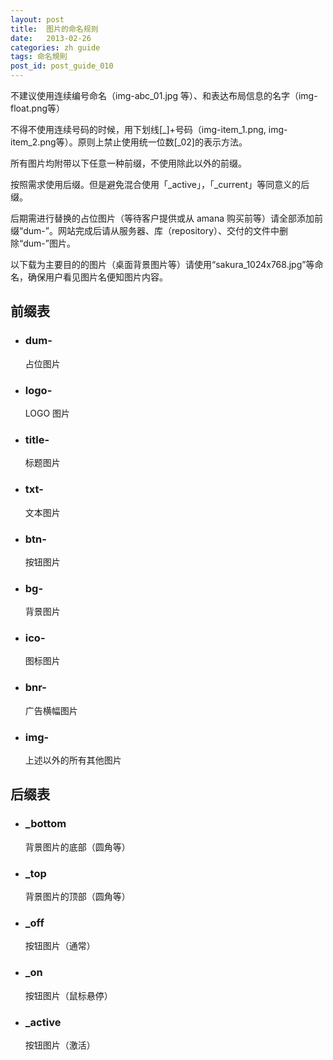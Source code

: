 ```yaml
---
layout: post
title:  图片的命名规则
date:   2013-02-26
categories: zh guide
tags: 命名規則
post_id: post_guide_010
---
```

不建议使用连续编号命名（img-abc_01.jpg 等）、和表达布局信息的名字（img-float.png等）

不得不使用连续号码的时候，用下划线[\_]+号码（img-item_1.png, img-item_2.png等）。原则上禁止使用统一位数[\_02]的表示方法。

所有图片均附带以下任意一种前缀，不使用除此以外的前缀。

按照需求使用后缀。但是避免混合使用「\_active」，「\_current」等同意义的后缀。

后期需进行替换的占位图片（等待客户提供或从 amana 购买前等）请全部添加前缀“dum-”。网站完成后请从服务器、库（repository）、交付的文件中删除“dum-”图片。

以下载为主要目的的图片（桌面背景图片等）请使用“sakura_1024x768.jpg”等命名，确保用户看见图片名便知图片内容。

<div>
  <h2>前缀表</h2>
  <ul>
    <li>
      <h3>dum-</h3>
      <p>占位图片</p>
    </li>
    <li>
      <h3>logo-</h3>
      <p>LOGO 图片</p>
    </li>
    <li>
      <h3>title-</h3>
      <p>标题图片</p>
    </li>
    <li>
      <h3>txt-</h3>
      <p>文本图片</p>
    </li>
    <li>
      <h3>btn-</h3>
      <p>按钮图片</p>
    </li>
    <li>
      <h3>bg-</h3>
      <p>背景图片</p>
    </li>
    <li>
      <h3>ico-</h3>
      <p>图标图片</p>
    </li>
    <li>
      <h3>bnr-</h3>
      <p>广告横幅图片</p>
    </li>
    <li>
      <h3>img-</h3>
      <p>上述以外的所有其他图片</p>
    </li>
  </ul>
</div>

<div>
  <h2>后缀表</h2>
  <ul>
    <li>
      <h3>_bottom</h3>
      <p>背景图片的底部（圆角等）</p>
    </li>
    <li>
      <h3>_top</h3>
      <p>背景图片的顶部（圆角等）</p>
    </li>
    <li>
      <h3>_off</h3>
      <p>按钮图片（通常）</p>
    </li>
    <li>
      <h3>_on</h3>
      <p>按钮图片（鼠标悬停）</p>
    </li>
    <li>
      <h3>_active</h3>
      <p>按钮图片（激活）</p>
    </li>
  </ul>
</div>
